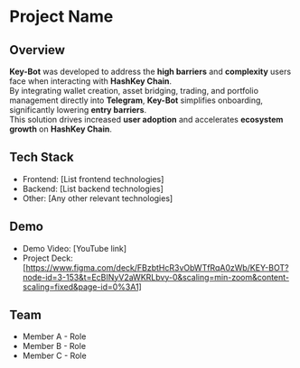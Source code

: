 # Project Name

## Overview
**Key-Bot** was developed to address the **high barriers** and **complexity** users face when interacting with **HashKey Chain**.  
By integrating wallet creation, asset bridging, trading, and portfolio management directly into **Telegram**, **Key-Bot** simplifies onboarding, significantly lowering **entry barriers**.  
This solution drives increased **user adoption** and accelerates **ecosystem growth** on **HashKey Chain**.


## Tech Stack
- Frontend: [List frontend technologies]
- Backend: [List backend technologies]
- Other: [Any other relevant technologies]

## Demo
- Demo Video: [YouTube link]
- Project Deck: [https://www.figma.com/deck/FBzbtHcR3vObWTfRqA0zWb/KEY-BOT?node-id=3-153&t=EcBINyV2aWKRLbvy-0&scaling=min-zoom&content-scaling=fixed&page-id=0%3A1]

## Team
- Member A - Role
- Member B - Role
- Member C - Role
